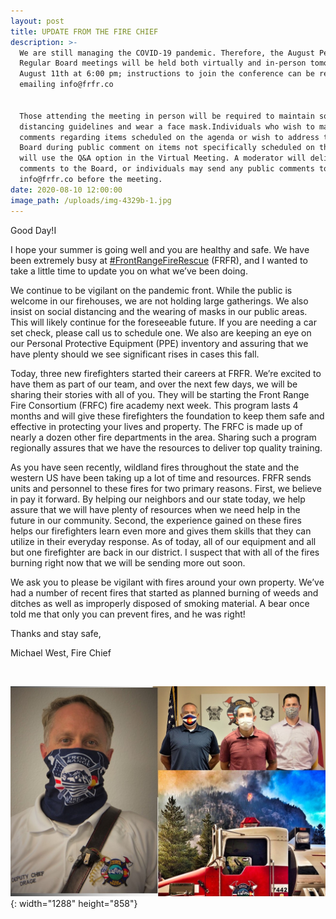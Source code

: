 ```yaml
---
layout: post
title: UPDATE FROM THE FIRE CHIEF
description: >-
  We are still managing the COVID-19 pandemic. Therefore, the August Pension and
  Regular Board meetings will be held both virtually and in-person tomorrow,
  August 11th at 6:00 pm; instructions to join the conference can be received by
  emailing info@frfr.co


  Those attending the meeting in person will be required to maintain social
  distancing guidelines and wear a face mask.Individuals who wish to make
  comments regarding items scheduled on the agenda or wish to address the FRFR
  Board during public comment on items not specifically scheduled on the agenda
  will use the Q&A option in the Virtual Meeting. A moderator will deliver the
  comments to the Board, or individuals may send any public comments to
  info@frfr.co before the meeting.
date: 2020-08-10 12:00:00
image_path: /uploads/img-4329b-1.jpg
---
```


Good Day\!I

I hope your summer is going well and you are healthy and safe. We have been extremely busy at&nbsp;[\#FrontRangeFireRescue](https://www.facebook.com/hashtag/frontrangefirerescue?__eep__=6&amp;source=feed_text&amp;epa=HASHTAG&amp;__xts__%5B0%5D=68.ARBGy53Rk5QcxgdgJJVg5q5XJ_9NjmmNiYybGrT7Iwn17jDRPbAojv4UbLpr5NOxgbo9CpwYQIP5DNQwCrbFYubbOi4J3N8WUiTauLtVJXueI2MQrarYpwhl2v3eCe0kECrJWYnd8xV0ZszWLleEyPRhNAQVj6YGoTsIGoq1SEzsKZxoWCXlzMgUo6lcBgYBHq-Mfy4FfU1JKGysYbrqtuuNA-hljuGnILvQm3F_0udMtgkJJgplCb1v9KwBDiYxvr1xyIBiT_85jqmrKpAaFE4KjL8AWKpUHVoswYdjE9MrACS1JfVAc1brx7qgvf-THH4DYBqpfWPNI4JcK1g_Mii0YGf8&amp;__tn__=%2ANK-R)&nbsp;(FRFR), and I wanted to take a little time to update you on what we’ve been doing.

We continue to be vigilant on the pandemic front. While the public is welcome in our firehouses, we are not holding large gatherings. We also insist on social distancing and the wearing of masks in our public areas. This will likely continue for the foreseeable future. If you are needing a car set check, please call us to schedule one. We also are keeping an eye on our Personal Protective Equipment (PPE) inventory and assuring that we have plenty should we see significant rises in cases this fall.

Today, three new firefighters started their careers at FRFR. We’re excited to have them as part of our team, and over the next few days, we will be sharing their stories with all of you. They will be starting the Front Range Fire Consortium (FRFC) fire academy next week. This program lasts 4 months and will give these firefighters the foundation to keep them safe and effective in protecting your lives and property. The FRFC is made up of nearly a dozen other fire departments in the area. Sharing such a program regionally assures that we have the resources to deliver top quality training.

As you have seen recently, wildland fires throughout the state and the western US have been taking up a lot of time and resources. FRFR sends units and personnel to these fires for two primary reasons. First, we believe in pay it forward. By helping our neighbors and our state today, we help assure that we will have plenty of resources when we need help in the future in our community. Second, the experience gained on these fires helps our firefighters learn even more and gives them skills that they can utilize in their everyday response. As of today, all of our equipment and all but one firefighter are back in our district. I suspect that with all of the fires burning right now that we will be sending more out soon.

We ask you to please be vigilant with fires around your own property. We’ve had a number of recent fires that started as planned burning of weeds and ditches as well as improperly disposed of smoking material. A bear once told me that only you can prevent fires, and he was right\!

Thanks and stay safe,

Michael West, Fire Chief

&nbsp;

![](/uploads/publication1.jpg){: width="1288" height="858"}